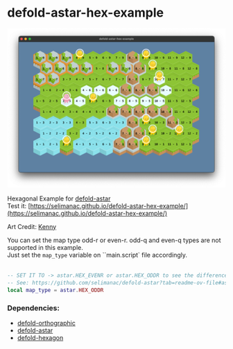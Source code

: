 # defold-astar-hex-example

![A*](/.github/astar-hex.png?raw=true)

Hexagonal Example for [defold-astar](https://github.com/selimanac/defold-astar?tab=readme-ov-file)  
Test it: [https://selimanac.github.io/defold-astar-hex-example/](https://selimanac.github.io/defold-astar-hex-example/)   
  
Art Credit: [Kenny](https://kenney.nl/)   


You can set the map type odd-r or even-r. odd-q and even-q types are not supported in this example.  
Just set the `map_type` variable on ``main.script` file accordingly.  

```lua

-- SET IT TO -> astar.HEX_EVENR or astar.HEX_ODDR to see the difference
-- See: https://github.com/selimanac/defold-astar?tab=readme-ov-file#astarset_map_typetype
local map_type = astar.HEX_ODDR


```

### Dependencies:
- [defold-orthographic](https://github.com/britzl/defold-orthographic/)  
- [defold-astar](https://github.com/selimanac/defold-astar/)   
- [defold-hexagon](https://github.com/selimanac/defold-hexagon/) 
